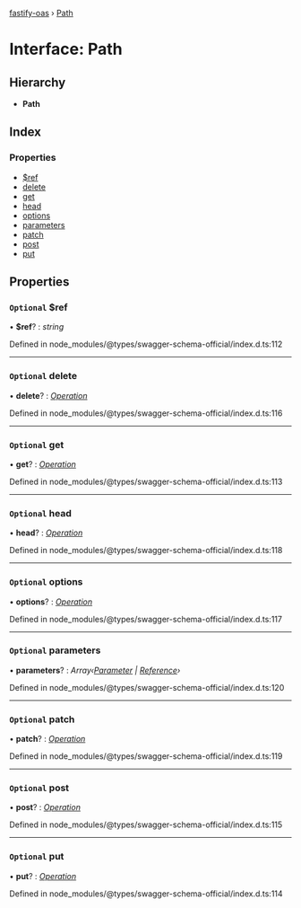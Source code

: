 [fastify-oas](../README.md) › [Path](path.md)

# Interface: Path

## Hierarchy

* **Path**

## Index

### Properties

* [$ref](path.md#optional-ref)
* [delete](path.md#optional-delete)
* [get](path.md#optional-get)
* [head](path.md#optional-head)
* [options](path.md#optional-options)
* [parameters](path.md#optional-parameters)
* [patch](path.md#optional-patch)
* [post](path.md#optional-post)
* [put](path.md#optional-put)

## Properties

### `Optional` $ref

• **$ref**? : *string*

Defined in node_modules/@types/swagger-schema-official/index.d.ts:112

___

### `Optional` delete

• **delete**? : *[Operation](operation.md)*

Defined in node_modules/@types/swagger-schema-official/index.d.ts:116

___

### `Optional` get

• **get**? : *[Operation](operation.md)*

Defined in node_modules/@types/swagger-schema-official/index.d.ts:113

___

### `Optional` head

• **head**? : *[Operation](operation.md)*

Defined in node_modules/@types/swagger-schema-official/index.d.ts:118

___

### `Optional` options

• **options**? : *[Operation](operation.md)*

Defined in node_modules/@types/swagger-schema-official/index.d.ts:117

___

### `Optional` parameters

• **parameters**? : *Array‹[Parameter](../README.md#parameter) | [Reference](reference.md)›*

Defined in node_modules/@types/swagger-schema-official/index.d.ts:120

___

### `Optional` patch

• **patch**? : *[Operation](operation.md)*

Defined in node_modules/@types/swagger-schema-official/index.d.ts:119

___

### `Optional` post

• **post**? : *[Operation](operation.md)*

Defined in node_modules/@types/swagger-schema-official/index.d.ts:115

___

### `Optional` put

• **put**? : *[Operation](operation.md)*

Defined in node_modules/@types/swagger-schema-official/index.d.ts:114
